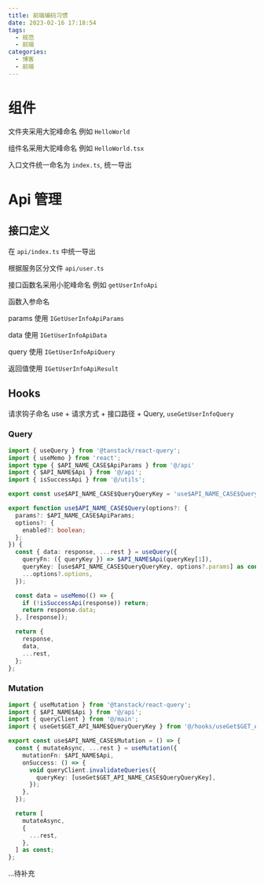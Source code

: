 ```yaml
---
title: 前端编码习惯
date: 2023-02-16 17:18:54
tags:
  - 规范
  - 前端
categories:
  - 博客
  - 前端
---
```


# 组件

文件夹采用大驼峰命名 例如 `HelloWorld`

组件名采用大驼峰命名 例如 `HelloWorld.tsx`

入口文件统一命名为 `index.ts`, 统一导出

# Api 管理

## 接口定义

在 `api/index.ts` 中统一导出

根据服务区分文件 `api/user.ts`

接口函数名采用小驼峰命名 例如 `getUserInfoApi`

函数入参命名

params 使用 `IGetUserInfoApiParams`

data 使用 `IGetUserInfoApiData`

query 使用 `IGetUserInfoApiQuery`

返回值使用 `IGetUserInfoApiResult`

## Hooks

请求钩子命名 use + 请求方式 + 接口路径 + Query, `useGetUserInfoQuery`

### Query

```ts
import { useQuery } from '@tanstack/react-query';
import { useMemo } from 'react';
import type { $API_NAME_CASE$ApiParams } from '@/api'
import { $API_NAME$Api } from '@/api';
import { isSuccessApi } from '@/utils';

export const use$API_NAME_CASE$QueryQueryKey = 'use$API_NAME_CASE$Query';

export function use$API_NAME_CASE$Query(options?: {
  params?: $API_NAME_CASE$ApiParams;
  options?: {
    enabled?: boolean;
  };
}) {
  const { data: response, ...rest } = useQuery({
    queryFn: ({ queryKey }) => $API_NAME$Api(queryKey[1]),
    queryKey: [use$API_NAME_CASE$QueryQueryKey, options?.params] as const,
    ...options?.options,
  });

  const data = useMemo(() => {
    if (!isSuccessApi(response)) return;
    return response.data;
  }, [response]);

  return {
    response,
    data,
    ...rest,
  };
};
```

### Mutation

```ts
import { useMutation } from '@tanstack/react-query';
import { $API_NAME$Api } from '@/api';
import { queryClient } from '@/main';
import { useGet$GET_API_NAME$QueryQueryKey } from '@/hooks/useGet$GET_API_NAME_CASE$Query';

export const use$API_NAME_CASE$Mutation = () => {
  const { mutateAsync, ...rest } = useMutation({
    mutationFn: $API_NAME$Api,
    onSuccess: () => {
      void queryClient.invalidateQueries({
        queryKey: [useGet$GET_API_NAME_CASE$QueryQueryKey],
      });
    },
  });

  return [
    mutateAsync,
    {
      ...rest,
    },
  ] as const;
};
```

...待补充